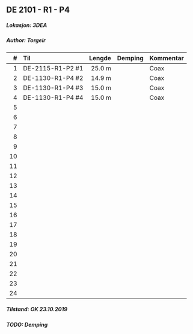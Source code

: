 ## DE 2101 - R1 - P4
##### Lokasjon: 3DEA
##### Author: Torgeir

|  #  |        Til       |Lengde|Demping|Kommentar|
|----:|:-----------------|-----:|------:|:--------|
|    1|DE-2115-R1-P2 #1  |25.0 m|       |Coax     |
|    2|DE-1130-R1-P4 #2	 |14.9 m|       |Coax     |
|    3|DE-1130-R1-P4 #3	 |15.0 m|       |Coax     |
|    4|DE-1130-R1-P4 #4	 |15.0 m|       |Coax     |
|    5| 	         |	|       |         |
|    6| 	         |  	|       |         |
|    7| 	         |	|    	|         |
|    8| 	         |	|    	|         |
|    9| 	         |	|       |         |
|   10| 	         |	|       |         |
|   11|		         |	|       |         |
|   12|		         |	|       |         |
|   13|                  |      |       |         |
|   14|                  |      |       |         |
|   15|                  |      |       |         |
|   16|                  |      |       |         |
|   17|                  |      |       |         |
|   18|                  |      |       |         |
|   19|                  |      |       |         |
|   20|                  |      |       |         |
|   21|                  |      |       |         |
|   22|                  |      |       |         |
|   23|                  |      |       |         |
|   24|                  |      |       |         |

##### Tilstand: OK 23.10.2019
##### TODO: Demping  
